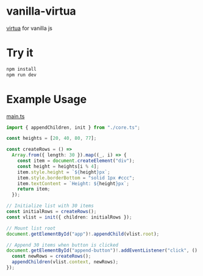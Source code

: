 # vanilla-virtua

[virtua](https://github.com/inokawa/virtua) for vanilla js

# Try it

```bash
npm install
npm run dev
```

# Example Usage

[main.ts](./src/main.ts)

```ts
import { appendChildren, init } from "./core.ts";

const heights = [20, 40, 80, 77];

const createRows = () =>
  Array.from({ length: 30 }).map((_, i) => {
    const item = document.createElement("div");
    const height = heights[i % 4];
    item.style.height = `${height}px`;
    item.style.borderBottom = "solid 1px #ccc";
    item.textContent = `Height: ${height}px`;
    return item;
  });

// Initialize list with 30 items
const initialRows = createRows();
const vlist = init({ children: initialRows });

// Mount list root
document.getElementById("app")!.appendChild(vlist.root);

// Append 30 items when button is clicked
document.getElementById("append-button")!.addEventListener("click", () => {
  const newRows = createRows();
  appendChildren(vlist.context, newRows);
});
```

